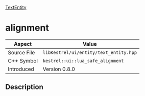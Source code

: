 [TextEntity](index)
# alignment
| Aspect | Value |
| --- | --- |
| Source File | `libKestrel/ui/entity/text_entity.hpp` |
| C++ Symbol | `kestrel::ui::lua_safe_alignment` |
| Introduced | Version 0.8.0 |
## Description

